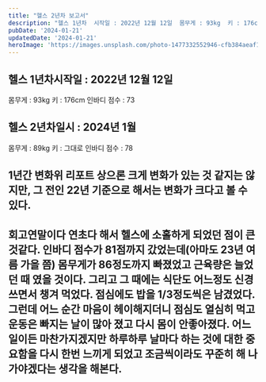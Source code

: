 ```yaml
---
title: "헬스 2년차 보고서"
description: "헬스 1년차  시작일 : 2022년 12월 12일  몸무게 : 93kg  키 : 176cm  인바디 점수 : 73   헬스 2년차  일시 : 2024년 1월  몸무게 : 89kg  키 : 그대로  인바디 점수 : 78   1년간 변화  위 리포트 상으론 크게 변화가 있는 것 같지는 않지..."
pubDate: '2024-01-21'
updatedDate: '2024-01-21'
heroImage: 'https://images.unsplash.com/photo-1477332552946-cfb384aeaf1c?crop=entropy&cs=tinysrgb&fit=max&fm=jpg&ixid=M3wxMTc3M3wwfDF8c2VhcmNofDJ8fGhlYWx0aHxlbnwwfHx8fDE3MDU4MTg3ODV8MA&ixlib=rb-4.0.3&q=80&w=2000'
---
```


## 헬스 1년차시작일 : 2022년 12월 12일
몸무게 : 93kg
키 : 176cm
인바디 점수 : 73
## 헬스 2년차일시 : 2024년 1월
몸무게 : 89kg
키 : 그대로
인바디 점수 : 78
## 1년간 변화위 리포트 상으론 크게 변화가 있는 것 같지는 않지만, 그 전인 22년 기준으로 해서는 변화가 크다고 볼 수 있다.
## 회고연말이다 연초다 해서 헬스에 소홀하게 되었던 점이 큰 것같다. 인바디 점수가 81점까지 갔었는데(아마도 23년 여름 가을 쯤) 몸무게가 86정도까지 빠졌었고 근육량은 늘었던 때 였을 것이다. 그리고 그 때에는 식단도 어느정도 신경쓰면서 챙겨 먹었다. 점심에도 밥을 1/3정도씩은 남겼었다. 그런데 어느 순간 마음이 헤이해지더니 점심도 열심히 먹고 운동은 빠지는 날이 많아 졌고 다시 몸이 안좋아졌다. 어느일이든 마찬가지겠지만 하루하루 날마다 하는 것에 대한 중요함을 다시 한번 느끼게 되었고 조금씩이라도 꾸준히 해 나가야겠다는 생각을 해본다.